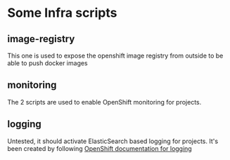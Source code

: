 # Some Infra scripts

## image-registry
This one is used to expose the openshift image registry from outside to be able to push docker images

## monitoring
The 2 scripts are used to enable OpenShift monitoring for projects.

## logging
Untested, it should activate ElasticSearch based logging for projects. It's been created by following [OpenShift documentation for logging](https://docs.openshift.com/container-platform/4.7/logging/cluster-logging-deploying.html)